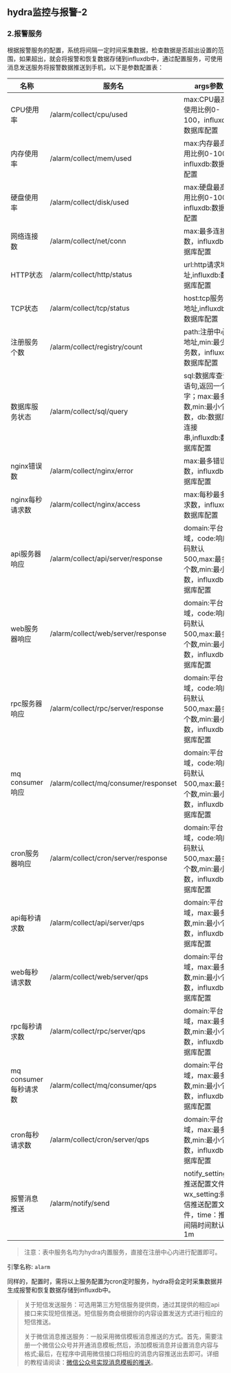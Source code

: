 ## hydra监控与报警-2

### 2.报警服务

根据报警服务的配置，系统将间隔一定时间采集数据，检查数据是否超出设置的范围，如果超出，就会将报警和恢复数据存储到influxdb中，通过配置服务，可使用消息发送服务将报警数据推送到手机，以下是参数配置表：

|名称|服务名|args参数
|----|-----|----|
|CPU使用率|/alarm/collect/cpu/used|max:CPU最高使用比例0-100，influxdb:数据库配置|
|内存使用率|/alarm/collect/mem/used|max:内存最高使用比例0-100，influxdb:数据库配置|
|硬盘使用率|/alarm/collect/disk/used|max:硬盘最高使用比例0-100，influxdb:数据库配置|
|网络连接数|/alarm/collect/net/conn|max:最多连接数，influxdb:数据库配置|
|HTTP状态|/alarm/collect/http/status|url:http请求地址,influxdb:数据库配置|
|TCP状态|/alarm/collect/tcp/status|host:tcp服务器地址,influxdb:数据库配置|
|注册服务个数|/alarm/collect/registry/count|path:注册中心地址,min:最少服务数，influxdb:数据库配置|
|数据库服务状态|/alarm/collect/sql/query|sql:数据库查询语句,返回一个数字；max:最多个数,min:最小个数，db:数据库连接串,influxdb:数据库配置|
|nginx错误数|/alarm/collect/nginx/error|max:最多错误数，influxdb:数据库配置|
|nginx每秒请求数|/alarm/collect/nginx/access|max:每秒最多请求数，influxdb:数据库配置|
|api服务器响应|/alarm/collect/api/server/response|domain:平台域，code:响应码默认500,max:最多个数,min:最小个数，influxdb:数据库配置|
|web服务器响应|/alarm/collect/web/server/response|domain:平台域，code:响应码默认500,max:最多个数,min:最小个数，influxdb:数据库配置|
|rpc服务器响应|/alarm/collect/rpc/server/response|domain:平台域，code:响应码默认500,max:最多个数,min:最小个数，influxdb:数据库配置|
|mq consumer响应|/alarm/collect/mq/consumer/responset|domain:平台域，code:响应码默认500,max:最多个数,min:最小个数，influxdb:数据库配置|
|cron服务器响应|/alarm/collect/cron/server/response|domain:平台域，code:响应码默认500,max:最多个数,min:最小个数，influxdb:数据库配置|
|api每秒请求数|/alarm/collect/api/server/qps|domain:平台域，max:最多个数,min:最小个数，influxdb:数据库配置|
|web每秒请求数|/alarm/collect/web/server/qps|domain:平台域，max:最多个数,min:最小个数，influxdb:数据库配置|
|rpc每秒请求数|/alarm/collect/rpc/server/qps|domain:平台域，max:最多个数,min:最小个数，influxdb:数据库配置|
|mq consumer每秒请求数|/alarm/collect/mq/consumer/qps|domain:平台域，max:最多个数,min:最小个数，influxdb:数据库配置|
|cron每秒请求数|/alarm/collect/cron/server/qps|domain:平台域，max:最多个数,min:最小个数，influxdb:数据库配置|
|报警消息推送|/alarm/notify/send|notify_setting：推送配置文件，wx_setting:微信推送配置文件，time：推送间隔时间默认1m|

>注意：表中服务名均为hydra内置服务，直接在注册中心内进行配置即可。

引擎名称: `alarm`

同样的，配置时，需将以上服务配置为cron定时服务，hydra将会定时采集数据并生成报警和恢复数据存储到influxdb中。

>关于短信发送服务：可选用第三方短信服务提供商，通过其提供的相应api接口来实现短信推送。短信服务商会根据你的内容设置发送方式进行相应的短信推送。
>
>关于微信消息推送服务：一般采用微信模板消息推送的方式。首先，需要注册一个微信公众号并开通消息模板;然后，添加模板消息并设置消息内容与格式;最后，在程序中调用微信接口将相应的消息内容推送出去即可。详细的教程请阅读：[微信公众号实现消息模板的推送](https://www.cnblogs.com/hopelooking/p/7463934.html)。